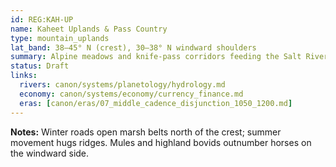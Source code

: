 ```yaml
---
id: REG:KAH-UP
name: Kaheet Uplands & Pass Country
type: mountain_uplands
lat_band: 38–45° N (crest), 30–38° N windward shoulders
summary: Alpine meadows and knife-pass corridors feeding the Salt River; transhumant herders and toll houses on switchbacks.
status: Draft
links:
  rivers: canon/systems/planetology/hydrology.md
  economy: canon/systems/economy/currency_finance.md
  eras: [canon/eras/07_middle_cadence_disjunction_1050_1200.md]
---
```

**Notes:** Winter roads open marsh belts north of the crest; summer movement hugs ridges. Mules and highland bovids outnumber horses on the windward side.

